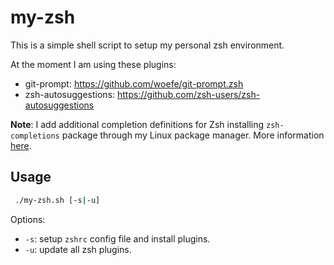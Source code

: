 # my-zsh
This is a simple shell script to setup my personal zsh environment.

At the moment I am using these plugins:

- git-prompt: https://github.com/woefe/git-prompt.zsh
- zsh-autosuggestions: https://github.com/zsh-users/zsh-autosuggestions

**Note**: I add additional completion definitions for Zsh installing `zsh-completions` package through my
Linux package manager. More information [here](https://github.com/zsh-users/zsh-completions).

## Usage

```bash
 ./my-zsh.sh [-s|-u]
```

Options:

- `-s`: setup `zshrc` config file and install plugins.
- `-u`: update all zsh plugins.
